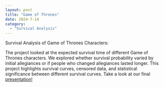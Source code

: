 ```yaml
---
layout: post
title: "Game of Thrones"
date: 2024-7-14
category:
  - "Survival Analysis"
---
```


Survival Analysis of Game of Thrones Characters:

The project looked at the expected survival time of different Game of Thrones characters. We explored whether survival probability varied by initial allegiances or if people who changed allegiances lasted longer. This project highlights survival curves, censored data, and statistical significance between different survival curves. Take a look at our final [presentation!](/assets/DATA599_GROUPPROJECT1_HALL_SMITH_ROMERO.pdf)
